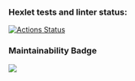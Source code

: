 ### Hexlet tests and linter status:
[![Actions Status](https://github.com/shiffter/python-project-lvl2/workflows/hexlet-check/badge.svg)](https://github.com/shiffter/python-project-lvl2/actions)


### Maintainability Badge
<a href="https://codeclimate.com/github/shiffter/python-project-lvl2/maintainability"><img src="https://api.codeclimate.com/v1/badges/e7cfe31a172845184a57/maintainability" /></a>

